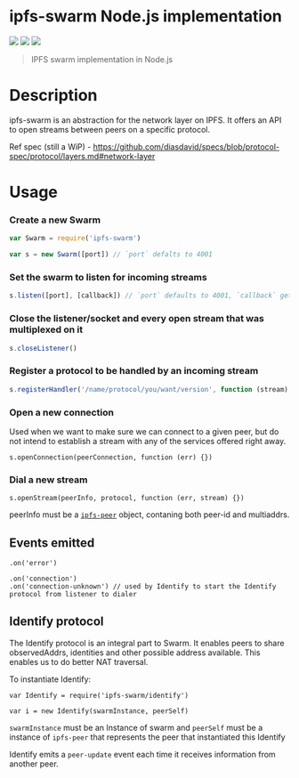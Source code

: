 ipfs-swarm Node.js implementation
=================================

[![](https://img.shields.io/badge/made%20by-Protocol%20Labs-blue.svg?style=flat-square)](http://ipn.io) [![](https://img.shields.io/badge/project-IPFS-blue.svg?style=flat-square)](http://ipfs.io/) [![](https://img.shields.io/badge/freenode-%23ipfs-blue.svg?style=flat-square)](http://webchat.freenode.net/?channels=%23ipfs)

> IPFS swarm implementation in Node.js

# Description

ipfs-swarm is an abstraction for the network layer on IPFS. It offers an API to open streams between peers on a specific protocol.

Ref spec (still a WiP) - https://github.com/diasdavid/specs/blob/protocol-spec/protocol/layers.md#network-layer

# Usage

### Create a new Swarm

```javascript
var Swarm = require('ipfs-swarm')

var s = new Swarm([port]) // `port` defalts to 4001
```

### Set the swarm to listen for incoming streams

```javascript
s.listen([port], [callback]) // `port` defaults to 4001, `callback` gets called when the socket starts listening
```

### Close the listener/socket and every open stream that was multiplexed on it

```javascript
s.closeListener()
```

### Register a protocol to be handled by an incoming stream

```javascript
s.registerHandler('/name/protocol/you/want/version', function (stream) {})
```

### Open a new connection

Used when we want to make sure we can connect to a given peer, but do not intend to establish a stream with any of the services offered right away.

```
s.openConnection(peerConnection, function (err) {})
```


### Dial a new stream

```
s.openStream(peerInfo, protocol, function (err, stream) {})
```

peerInfo must be a [`ipfs-peer`](https://www.npmjs.com/package/ipfs-peer) object, contaning both peer-id and multiaddrs.

## Events emitted

```
.on('error')

.on('connection')
.on('connection-unknown') // used by Identify to start the Identify protocol from listener to dialer
```

## Identify protocol

The Identify protocol is an integral part to Swarm. It enables peers to share observedAddrs, identities and other possible address available. This enables us to do better NAT traversal.

To instantiate Identify:

```
var Identify = require('ipfs-swarm/identify')

var i = new Identify(swarmInstance, peerSelf)
```

`swarmInstance` must be an Instance of swarm and `peerSelf` must be a instance of `ipfs-peer` that represents the peer that instantiated this Identify

Identify emits a `peer-update` event each time it receives information from another peer.
